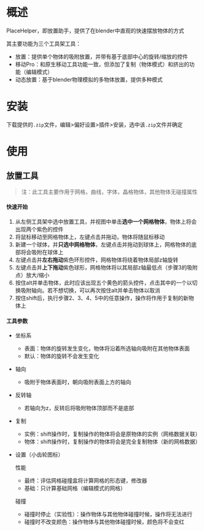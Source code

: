 # 概述

PlaceHelper，即放置助手，提供了在blender中直观的快速摆放物体的方式

其主要功能为三个工具架工具：

+ 放置：提供单个物体的吸附放置，并带有基于底部中心的旋转/缩放的控件
+ 移动Pro：和原生移动工具功能一致，但添加了复制（物体模式）和挤出的功能（编辑模式）
+ 动态放置：基于blender物理模拟的多物体放置，提供多种模式

# 安装

下载提供的`.zip`文件，编辑>偏好设置>插件>安装，选中该`.zip`文件并确定

# 使用

## 放置工具

> 注：此工具主要作用于网格，曲线，字体，晶格物体，其他物体无碰撞属性

#### 快速开始

1. 从左侧工具架中选中放置工具，并视图中单击**选中一个网格物体**，物体上将会出现两个紫色的控件
2. 将鼠标移动至网格物体上，左键点击并拖动，物体将随鼠标移动
3. 新建一个球体，并**只选中网格物体**，左键点击并拖动到球体上，网格物体的底部将会吸附在球体上
4. 左键点击并**左右拖动**紫色环形控件，网格物体将绕着物体局部z轴旋转
5. 左键点击并**上下拖动**紫色球形，网格物体将以其局部z轴最低点（步骤3的吸附点）放大/缩小
6. 按住alt并单击物体，此时应该出现五个黄色的箭头控件，点击其中的一个以切换吸附轴向。若不想切换，可以再次按住alt并单击物体以取消
7. 按住shift后，执行步骤2、3、4、5中的任意操作，操作将作用于复制的新物体上

#### 工具参数

+ 坐标系

  + 表面：物体的旋转发生变化，物体将沿着所选轴向吸附在其他物体表面
  + 默认：物体的旋转不会发生变化

+ 轴向

  + 吸附于物体表面时，朝向吸附表面上方的轴向

+ 反转轴

  + 若轴向为z，反转后将吸附物体顶部而不是底部

+ 复制

  + 实例：shift操作时，复制操作的物体将会是原物体的实例（网格数据关联）
  + 物体：shift操作时，复制操作的物体将会是完全复制物体（新的网格数据）

+ 设置（小齿轮图标）

  性能

  + 最终：评估网格碰撞盒将计算网格的形态键，修改器
  + 基础：只计算基础网格（编辑模式的网格）

  碰撞

  + 碰撞时停止（实验性）：操作物体与其他物体碰撞时候，操作将无法进行
  + 碰撞时不改变颜色：操作物体与其他物体碰撞时候，颜色将不会变红

